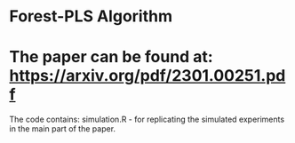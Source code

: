 # Forest-PLS Algorithm
# The paper can be found at: https://arxiv.org/pdf/2301.00251.pdf


The code contains:
simulation.R - for replicating the simulated experiments in the main part of the paper.
